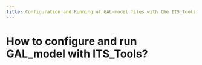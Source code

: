 ```yaml
---
title: Configuration and Running of GAL-model files with the ITS_Tools
---
```


How to configure and run GAL_model with ITS_Tools?
=================================================
